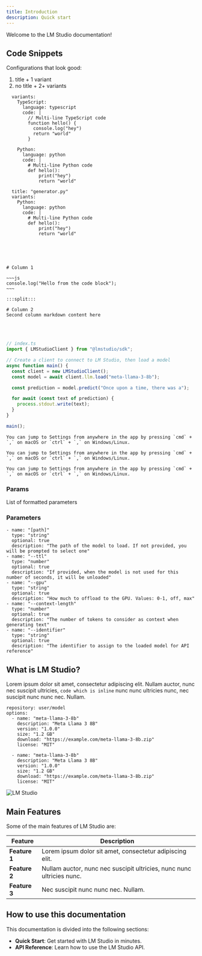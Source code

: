 ```yaml
---
title: Introduction
description: Quick start
---
```


Welcome to the LM Studio documentation!

## Code Snippets

Configurations that look good:

1. title + 1 variant
2. no title + 2+ variants

```lms_code_snippet
  variants:
    TypeScript:
      language: typescript
      code: |
        // Multi-line TypeScript code
        function hello() {
          console.log("hey")
          return "world"
        }

    Python:
      language: python
      code: |
        # Multi-line Python code
        def hello():
            print("hey")
            return "world"
```

```lms_code_snippet
  title: "generator.py"
  variants:
    Python:
      language: python
      code: |
        # Multi-line Python code
        def hello():
            print("hey")
            return "world"
```

<br></br>

```lms_hstack

# Column 1

~~~js
console.log("Hello from the code block");
~~~

:::split:::

# Column 2
Second column markdown content here

```

<br><br>

```ts
// index.ts
import { LMStudioClient } from "@lmstudio/sdk";

// Create a client to connect to LM Studio, then load a model
async function main() {
  const client = new LMStudioClient();
  const model = await client.llm.load("meta-llama-3-8b");

  const prediction = model.predict("Once upon a time, there was a");

  for await (const text of prediction) {
    process.stdout.write(text);
  }
}

main();
```

```lms_notice
You can jump to Settings from anywhere in the app by pressing `cmd` + `,` on macOS or `ctrl` + `,` on Windows/Linux.
```

```lms_protip
You can jump to Settings from anywhere in the app by pressing `cmd` + `,` on macOS or `ctrl` + `,` on Windows/Linux.
```

```lms_warning
You can jump to Settings from anywhere in the app by pressing `cmd` + `,` on macOS or `ctrl` + `,` on Windows/Linux.
```

### Params

List of formatted parameters

### Parameters 

```lms_params
- name: "[path]"
  type: "string"
  optional: true
  description: "The path of the model to load. If not provided, you will be prompted to select one"
- name: "--ttl"
  type: "number"
  optional: true
  description: "If provided, when the model is not used for this number of seconds, it will be unloaded"
- name: "--gpu"
  type: "string"
  optional: true
  description: "How much to offload to the GPU. Values: 0-1, off, max"
- name: "--context-length"
  type: "number"
  optional: true
  description: "The number of tokens to consider as context when generating text"
- name: "--identifier"
  type: "string"
  optional: true
  description: "The identifier to assign to the loaded model for API reference"
```

## What is LM Studio?

Lorem ipsum dolor sit amet, consectetur adipiscing elit. Nullam auctor, nunc nec
suscipit ultricies, `code which is inline` nunc nunc ultricies nunc, nec suscipit nunc nunc nec. Nullam.

```lms_download_options
repository: user/model
options:
  - name: "meta-llama-3-8b"
    description: "Meta Llama 3 8B"
    version: "1.0.0"
    size: "1.2 GB"
    download: "https://example.com/meta-llama-3-8b.zip"
    license: "MIT"

  - name: "meta-llama-3-8b"
    description: "Meta Llama 3 8B"
    version: "1.0.0"
    size: "1.2 GB"
    download: "https://example.com/meta-llama-3-8b.zip"
    license: "MIT"
```

<img src="/assets/hero-dark-classic@2x.png" alt="LM Studio" data-caption="Some caption and a [link](https://lmstudio.ai)" />

## Main Features

Some of the main features of LM Studio are:

| Feature       | Description                                                           |
| ------------- | --------------------------------------------------------------------- |
| **Feature 1** | Lorem ipsum dolor sit amet, consectetur adipiscing elit.              |
| **Feature 2** | Nullam auctor, nunc nec suscipit ultricies, nunc nunc ultricies nunc. |
| **Feature 3** | Nec suscipit nunc nunc nec. Nullam.                                   |

## How to use this documentation

This documentation is divided into the following sections:

- **Quick Start**: Get started with LM Studio in minutes.
- **API Reference**: Learn how to use the LM Studio API.
